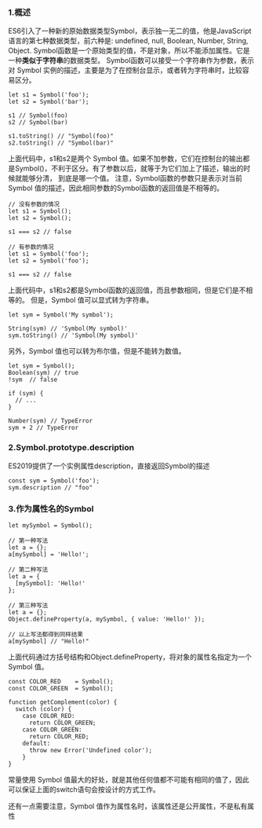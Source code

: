 ### 1.概述
ES6引入了一种新的原始数据类型Symbol，表示独一无二的值，他是JavaScript语言的第七种数据类型，前六种是: undefined, null, Boolean, Number, 
String, Object.
Symbol函数是一个原始类型的值，不是对象，所以不能添加属性。它是一种**类似于字符串**的数据类型。
Symbol函数可以接受一个字符串作为参数，表示对 Symbol 实例的描述，主要是为了在控制台显示，或者转为字符串时，比较容易区分。
```
let s1 = Symbol('foo');
let s2 = Symbol('bar');

s1 // Symbol(foo)
s2 // Symbol(bar)

s1.toString() // "Symbol(foo)"
s2.toString() // "Symbol(bar)"
```
上面代码中，s1和s2是两个 Symbol 值。如果不加参数，它们在控制台的输出都是Symbol()，不利于区分。有了参数以后，就等于为它们加上了描述，输出的时候就能够分清，
到底是哪一个值。
注意，Symbol函数的参数只是表示对当前 Symbol 值的描述，因此相同参数的Symbol函数的返回值是不相等的。
```
// 没有参数的情况
let s1 = Symbol();
let s2 = Symbol();

s1 === s2 // false

// 有参数的情况
let s1 = Symbol('foo');
let s2 = Symbol('foo');

s1 === s2 // false
```
上面代码中，s1和s2都是Symbol函数的返回值，而且参数相同，但是它们是不相等的。
但是，Symbol 值可以显式转为字符串。
```
let sym = Symbol('My symbol');

String(sym) // 'Symbol(My symbol)'
sym.toString() // 'Symbol(My symbol)'
```
另外，Symbol 值也可以转为布尔值，但是不能转为数值。
```
let sym = Symbol();
Boolean(sym) // true
!sym  // false

if (sym) {
  // ...
}

Number(sym) // TypeError
sym + 2 // TypeError
```

### 2.Symbol.prototype.description
ES2019提供了一个实例属性description，直接返回Symbol的描述
```
const sym = Symbol('foo');
sym.description // "foo"
```
### 3.作为属性名的Symbol
```
let mySymbol = Symbol();

// 第一种写法
let a = {};
a[mySymbol] = 'Hello!';

// 第二种写法
let a = {
  [mySymbol]: 'Hello!'
};

// 第三种写法
let a = {};
Object.defineProperty(a, mySymbol, { value: 'Hello!' });

// 以上写法都得到同样结果
a[mySymbol] // "Hello!"
```
上面代码通过方括号结构和Object.defineProperty，将对象的属性名指定为一个 Symbol 值。
```
const COLOR_RED    = Symbol();
const COLOR_GREEN  = Symbol();

function getComplement(color) {
  switch (color) {
    case COLOR_RED:
      return COLOR_GREEN;
    case COLOR_GREEN:
      return COLOR_RED;
    default:
      throw new Error('Undefined color');
    }
}
```
常量使用 Symbol 值最大的好处，就是其他任何值都不可能有相同的值了，因此可以保证上面的switch语句会按设计的方式工作。

还有一点需要注意，Symbol 值作为属性名时，该属性还是公开属性，不是私有属性

